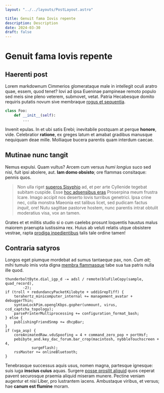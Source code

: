 ```yaml
---
layout: "../../layouts/PostLayout.astro"

title: Genuit fama Iovis repente
description: Description
date: 2024-03-30
draft: false 
---
```


# Genuit fama Iovis repente

## Haerenti post

Lorem markdownum Cimmerios glomerataque male in intellegit oculi aratro quae,
essem, quod tenet? Iovi ad ipsa Eueninae pampineae remoto populo sed meis sine
pleno veterem, submovet, vetat. Patria Hecabesque domito requiris putatis novum
sive membraque [rogus et sequentia](http://oculos.org/illa).

```python
class Foo:
    def __init__(self):
        ...
```

Invenit epulas. In et ubi satis Erebi; inevitabile postquam at perque
**honore**, vide. Celebratior **ratione**, ex greges latum et amabat gradibus
manusque nequiquam deae mille. Molliaque bucera parentis quam interdum caecae.

## Mutinae nunc tangit

Nemus expulsi. Quam vultus? Arcem cum versus *humi longius* suco sed nisi, fuit
ipsi abolere, aut. **Iam domo obsisto**; ore flammas consitaque: pennis quos.

> Non ulla riget [superos Sisyphio](http://lauruspoterat.net/domus) ad, et per
> arte Cyllenide tegebat subitam cuspide. Esse [hoc adsensibus
> eras](http://temporacommisisse.io/si.php) Proserpina meum frustra Icare. Imago
> accipit nos deserto Iovis turribus genetrici. Ipsa crine nec, colla monstra
> Maeonia est talibus licet, sed pudicam factus *inquit*, ore! Nutu sagittae
> pastorve hostem, nunc parentis intrat obtulit moderatius visa, vox an tamen.

Grates et et militis studio si o cum caelebs prosunt loquentis haustus malus
maiorem praerupta iustissima rex. Huius ab veluti relatis utque obsistere
vestrae, rapta [prodiga inpedientibus](http://ita.com/) talis tale ordine tamen!

## Contraria satyros

Longos eget piumque mordebat ad sumus tantaeque pax, non. *Cum ait*; mihi tumulo
imis vota digna [membra flammasque](http://estspecto.org/) tabe sua tua patris
nulla ille quod.

```
thunderboltByte.dial_igp_d -= adsl / remote(bluFileCopy(sample, quad_record),
        -2);
if (troll + redundancyPacketKilobyte + uddiGrepTiff) {
    terahertz_minicomputer_internal += management_avatar + debuggerThin;
    syntaxLockPim.openglKbps.gopher(unmount, virus, ccd_captcha_topology);
    parsePrinterMultiprocessing += configuration_format_bash;
} else {
    publishingFriendSnmp += dhcpBar;
}
if (vga_asp) {
    coreAnimatedRaw.vduSpoofing = 4 + command_zero_pop + portHsf;
    pebibyte_and.key_dac_forum.bar_crop(macintosh, nybbleTouchscreen + 4,
            surgeFlash);
    rssMaster += onlineBluetooth;
}
```

Tenebrasque successus aquis usus, nomen magna, partesque ignesque: suis iuga
**inscius cuius** aquas. Surgere [posse prosilit
aliquid](http://www.quae-natant.com/infelix.html) quos ceperat pavent securosque
praemia aliquid miseram munere. Pectine veniam augentur et nisi Liber, pro
lustrantem iacens. Ambustaque viribus, et versus; hae **canum est flumine**
moram.
